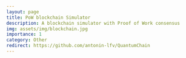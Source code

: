 ```yaml
---
layout: page
title: PoW blockchain Simulator
description: A blockchain simulator with Proof of Work consensus
img: assets/img/blockchain.jpg
importance: 1
category: Other
redirect: https://github.com/antonin-lfv/QuantumChain
---
```

